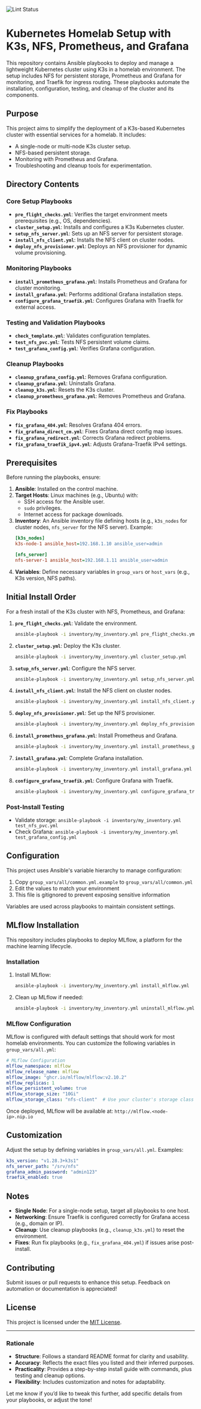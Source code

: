 ![Lint Status](https://github.com/jtayl222/ansible_homelab_kubernetes/actions/workflows/lint.yml/badge.svg)

# Kubernetes Homelab Setup with K3s, NFS, Prometheus, and Grafana

This repository contains Ansible playbooks to deploy and manage a lightweight Kubernetes cluster using K3s in a homelab environment. The setup includes NFS for persistent storage, Prometheus and Grafana for monitoring, and Traefik for ingress routing. These playbooks automate the installation, configuration, testing, and cleanup of the cluster and its components.

## Purpose

This project aims to simplify the deployment of a K3s-based Kubernetes cluster with essential services for a homelab. It includes:
- A single-node or multi-node K3s cluster setup.
- NFS-based persistent storage.
- Monitoring with Prometheus and Grafana.
- Troubleshooting and cleanup tools for experimentation.

## Directory Contents

### Core Setup Playbooks
- **`pre_flight_checks.yml`**: Verifies the target environment meets prerequisites (e.g., OS, dependencies).
- **`cluster_setup.yml`**: Installs and configures a K3s Kubernetes cluster.
- **`setup_nfs_server.yml`**: Sets up an NFS server for persistent storage.
- **`install_nfs_client.yml`**: Installs the NFS client on cluster nodes.
- **`deploy_nfs_provisioner.yml`**: Deploys an NFS provisioner for dynamic volume provisioning.

### Monitoring Playbooks
- **`install_prometheus_grafana.yml`**: Installs Prometheus and Grafana for cluster monitoring.
- **`install_grafana.yml`**: Performs additional Grafana installation steps.
- **`configure_grafana_traefik.yml`**: Configures Grafana with Traefik for external access.

### Testing and Validation Playbooks
- **`check_template.yml`**: Validates configuration templates.
- **`test_nfs_pvc.yml`**: Tests NFS persistent volume claims.
- **`test_grafana_config.yml`**: Verifies Grafana configuration.

### Cleanup Playbooks
- **`cleanup_grafana_config.yml`**: Removes Grafana configuration.
- **`cleanup_grafana.yml`**: Uninstalls Grafana.
- **`cleanup_k3s.yml`**: Resets the K3s cluster.
- **`cleanup_prometheus_grafana.yml`**: Removes Prometheus and Grafana.

### Fix Playbooks
- **`fix_grafana_404.yml`**: Resolves Grafana 404 errors.
- **`fix_grafana_direct_cm.yml`**: Fixes Grafana direct config map issues.
- **`fix_grafana_redirect.yml`**: Corrects Grafana redirect problems.
- **`fix_grafana_traefik_ipv4.yml`**: Adjusts Grafana-Traefik IPv4 settings.

## Prerequisites

Before running the playbooks, ensure:
1. **Ansible**: Installed on the control machine.
2. **Target Hosts**: Linux machines (e.g., Ubuntu) with:
   - SSH access for the Ansible user.
   - `sudo` privileges.
   - Internet access for package downloads.
3. **Inventory**: An Ansible inventory file defining hosts (e.g., `k3s_nodes` for cluster nodes, `nfs_server` for the NFS server).
   Example:
   ```ini
   [k3s_nodes]
   k3s-node-1 ansible_host=192.168.1.10 ansible_user=admin

   [nfs_server]
   nfs-server-1 ansible_host=192.168.1.11 ansible_user=admin
   ```
4. **Variables**: Define necessary variables in `group_vars` or `host_vars` (e.g., K3s version, NFS paths).

## Initial Install Order

For a fresh install of the K3s cluster with NFS, Prometheus, and Grafana:
1. **`pre_flight_checks.yml`**: Validate the environment.
   ```bash
   ansible-playbook -i inventory/my_inventory.yml pre_flight_checks.yml
   ```
2. **`cluster_setup.yml`**: Deploy the K3s cluster.
   ```bash
   ansible-playbook -i inventory/my_inventory.yml cluster_setup.yml
   ```
3. **`setup_nfs_server.yml`**: Configure the NFS server.
   ```bash
   ansible-playbook -i inventory/my_inventory.yml setup_nfs_server.yml
   ```
4. **`install_nfs_client.yml`**: Install the NFS client on cluster nodes.
   ```bash
   ansible-playbook -i inventory/my_inventory.yml install_nfs_client.yml
   ```
5. **`deploy_nfs_provisioner.yml`**: Set up the NFS provisioner.
   ```bash
   ansible-playbook -i inventory/my_inventory.yml deploy_nfs_provisioner.yml
   ```
6. **`install_prometheus_grafana.yml`**: Install Prometheus and Grafana.
   ```bash
   ansible-playbook -i inventory/my_inventory.yml install_prometheus_grafana.yml
   ```
7. **`install_grafana.yml`**: Complete Grafana installation.
   ```bash
   ansible-playbook -i inventory/my_inventory.yml install_grafana.yml
   ```
8. **`configure_grafana_traefik.yml`**: Configure Grafana with Traefik.
   ```bash
   ansible-playbook -i inventory/my_inventory.yml configure_grafana_traefik.yml
   ```

### Post-Install Testing
- Validate storage: `ansible-playbook -i inventory/my_inventory.yml test_nfs_pvc.yml`
- Check Grafana: `ansible-playbook -i inventory/my_inventory.yml test_grafana_config.yml`

## Configuration

This project uses Ansible's variable hierarchy to manage configuration:

1. Copy `group_vars/all/common.yml.example` to `group_vars/all/common.yml`
2. Edit the values to match your environment
3. This file is gitignored to prevent exposing sensitive information

Variables are used across playbooks to maintain consistent settings.

## MLflow Installation

This repository includes playbooks to deploy MLflow, a platform for the machine learning lifecycle.

### Installation

1. Install MLflow:
   ```bash
   ansible-playbook -i inventory/my_inventory.yml install_mlflow.yml
   ```

2. Clean up MLflow if needed:
   ```bash
   ansible-playbook -i inventory/my_inventory.yml uninstall_mlflow.yml
   ```

### MLflow Configuration

MLflow is configured with default settings that should work for most homelab environments.
You can customize the following variables in `group_vars/all.yml`:

```yaml
# MLflow Configuration
mlflow_namespace: mlflow
mlflow_release_name: mlflow
mlflow_image: "ghcr.io/mlflow/mlflow:v2.10.2"
mlflow_replicas: 1
mlflow_persistent_volume: true
mlflow_storage_size: "10Gi"
mlflow_storage_class: "nfs-client"  # Use your cluster's storage class
```

Once deployed, MLflow will be available at: `http://mlflow.<node-ip>.nip.io`

## Customization

Adjust the setup by defining variables in `group_vars/all.yml`. Examples:
```yaml
k3s_version: "v1.28.3+k3s1"
nfs_server_path: "/srv/nfs"
grafana_admin_password: "admin123"
traefik_enabled: true
```

## Notes

- **Single Node**: For a single-node setup, target all playbooks to one host.
- **Networking**: Ensure Traefik is configured correctly for Grafana access (e.g., domain or IP).
- **Cleanup**: Use cleanup playbooks (e.g., `cleanup_k3s.yml`) to reset the environment.
- **Fixes**: Run fix playbooks (e.g., `fix_grafana_404.yml`) if issues arise post-install.

## Contributing

Submit issues or pull requests to enhance this setup. Feedback on automation or documentation is appreciated!

## License

This project is licensed under the [MIT License](LICENSE).

---

### Rationale
- **Structure**: Follows a standard README format for clarity and usability.
- **Accuracy**: Reflects the exact files you listed and their inferred purposes.
- **Practicality**: Provides a step-by-step install guide with commands, plus testing and cleanup options.
- **Flexibility**: Includes customization and notes for adaptability.

Let me know if you’d like to tweak this further, add specific details from your playbooks, or adjust the tone!
